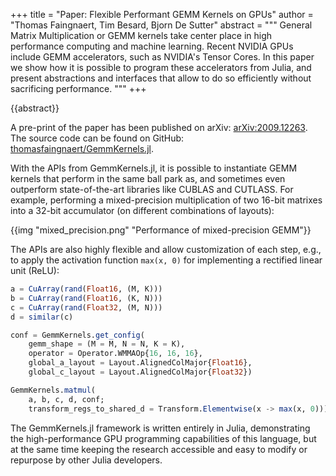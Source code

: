 +++
title = "Paper: Flexible Performant GEMM Kernels on GPUs"
author = "Thomas Faingnaert, Tim Besard, Bjorn De Sutter"
abstract = """
    General Matrix Multiplication or GEMM kernels take center place in high performance
    computing and machine learning. Recent NVIDIA GPUs include GEMM accelerators, such as
    NVIDIA's Tensor Cores. In this paper we show how it is possible to program these
    accelerators from Julia, and present abstractions and interfaces that allow to do so
    efficiently without sacrificing performance.
    """
+++

{{abstract}}


A pre-print of the paper has been published on arXiv:
[arXiv:2009.12263](https://arxiv.org/abs/2009.12263). <br> The source code can be found on
GitHub:
[thomasfaingnaert/GemmKernels.jl](https://github.com/thomasfaingnaert/GemmKernels.jl).

With the APIs from GemmKernels.jl, it is possible to instantiate GEMM kernels that perform
in the same ball park as, and sometimes even outperform state-of-the-art libraries like
CUBLAS and CUTLASS. For example, performing a mixed-precision multiplication of two 16-bit
matrixes into a 32-bit accumulator (on different combinations of layouts):

{{img "mixed_precision.png" "Performance of mixed-precision GEMM"}}

The APIs are also highly flexible and allow customization of each step, e.g., to apply the
activation function `max(x, 0)` for implementing a rectified linear unit (ReLU):

```julia
a = CuArray(rand(Float16, (M, K)))
b = CuArray(rand(Float16, (K, N)))
c = CuArray(rand(Float32, (M, N)))
d = similar(c)

conf = GemmKernels.get_config(
    gemm_shape = (M = M, N = N, K = K),
    operator = Operator.WMMAOp{16, 16, 16},
    global_a_layout = Layout.AlignedColMajor{Float16},
    global_c_layout = Layout.AlignedColMajor{Float32})

GemmKernels.matmul(
    a, b, c, d, conf;
    transform_regs_to_shared_d = Transform.Elementwise(x -> max(x, 0)))
```

The GemmKernels.jl framework is written entirely in Julia, demonstrating the
high-performance GPU programming capabilities of this language, but at the same time keeping
the research accessible and easy to modify or repurpose by other Julia developers.
